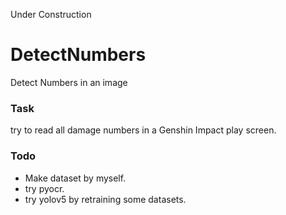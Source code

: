 Under Construction
# DetectNumbers
Detect Numbers in an image

### Task
try to read all damage numbers in a Genshin Impact play screen.

### Todo
- Make dataset by myself.
- try pyocr.
- try yolov5 by retraining some datasets.
